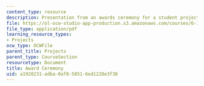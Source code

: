 ```yaml
---
content_type: resource
description: Presentation from an awards ceremony for a student project competition.
file: https://ol-ocw-studio-app-production.s3.amazonaws.com/courses/6-189-multicore-programming-primer-january-iap-2007/a1920231adba0af858516ed1228e3f38_6189awards.pdf
file_type: application/pdf
learning_resource_types:
- Projects
ocw_type: OCWFile
parent_title: Projects
parent_type: CourseSection
resourcetype: Document
title: Award Ceremony
uid: a1920231-adba-0af8-5851-6ed1228e3f38
---
```

